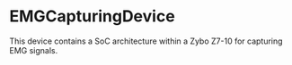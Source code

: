 # EMGCapturingDevice
 This device contains a SoC architecture within a Zybo Z7-10 for capturing EMG signals.
